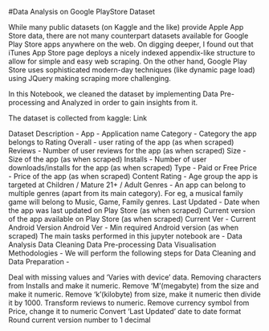 
#Data Analysis on Google PlayStore Dataset

While many public datasets (on Kaggle and the like) provide Apple App Store data, there are not many counterpart datasets available for Google Play Store apps anywhere on the web. On digging deeper, I found out that iTunes App Store page deploys a nicely indexed appendix-like structure to allow for simple and easy web scraping. On the other hand, Google Play Store uses sophisticated modern-day techniques (like dynamic page load) using JQuery making scraping more challenging.

In this Notebook, we cleaned the dataset by implementing Data Pre-processing and Analyzed in order to gain insights from it.

The dataset is collected from kaggle: Link

Dataset Description -
App - Application name
Category - Category the app belongs to
Rating Overall - user rating of the app (as when scraped)
Reviews - Number of user reviews for the app (as when scraped)
Size - Size of the app (as when scraped)
Installs - Number of user downloads/installs for the app (as when scraped)
Type - Paid or Free
Price - Price of the app (as when scraped)
Content Rating - Age group the app is targeted at Children / Mature 21+ / Adult
Genres - An app can belong to multiple genres (apart from its main category). For eg, a musical family game will belong to Music, Game, Family genres.
Last Updated - Date when the app was last updated on Play Store (as when scraped) Current version of the app available on Play Store (as when scraped)
Current Ver - Current Android Version
Android Ver - Min required Android version (as when scraped)
The main tasks performed in this jupyter notebook are -
Data Analysis
Data Cleaning
Data Pre-processing
Data Visualisation
Methodologies -
We will perform the following steps for Data Cleaning and Data Preparation -

Deal with missing values and ‘Varies with device’ data.
Removing characters from Installs and make it numeric.
Remove ‘M’(megabyte) from the size and make it numeric.
Remove ‘k’(kilobyte) from size, make it numeric then divide it by 1000.
Transform reviews to numeric.
Remove currency symbol from Price, change it to numeric
Convert ‘Last Updated’ date to date format
Round current version number to 1 decimal
